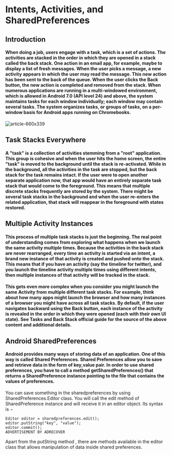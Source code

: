 # Intents, Activities, and SharedPreferences

## Introduction
#### When doing a job, users engage with a task, which is a set of actions. The activities are stacked in the order in which they are opened in a stack called the back stack. One action in an email app, for example, maybe to display a list of fresh messages. When the user picks a message, a new activity appears in which the user may read the message. This new action has been sent to the back of the queue. When the user clicks the Back button, the new action is completed and removed from the stack. When numerous applications are running in a multi-windowed environment, which is allowed in Android 7.0 (API level 24) and above, the system maintains tasks for each window individually; each window may contain several tasks. The system organizes tasks, or groups of tasks, on a per-window basis for Android apps running on Chromebooks.

![article-660x339](https://user-images.githubusercontent.com/97638932/165188373-a36692ac-afff-4398-9120-bcc5a5c9cc8b.png)

## Task Stacks Everywhere
#### A "task" is a collection of activities stemming from a "root" application. This group is cohesive and when the user hits the home screen, the entire "task" is moved to the background until the stack is re-activated. While in the background, all the activities in the task are stopped, but the back stack for the task remains intact. If the user were to open another separate application now, that app would have an entirely separate task stack that would come to the foreground. This means that multiple discrete stacks frequently are stored by the system. There might be several task stacks in the background and when the user re-enters the related application, that stack will reappear in the foreground with states restored.

## Multiple Activity Instances
#### This process of multiple task stacks is just the beginning. The real point of understanding comes from exploring what happens when we launch the same activity multiple times. Because the activities in the back stack are never rearranged, every time an activity is started via an intent, a brand new instance of that activity is created and pushed onto the stack. This means that if you have an activity (say the timeline for twitter), and you launch the timeline activity multiple times using different intents, then multiple instances of that activity will be tracked in the stack.

#### This gets even more complex when you consider you might launch the same Activity from multiple different task stacks. For example, think about how many apps might launch the browser and how many instances of a browser you might have across all task stacks. By default, if the user navigates backward using the Back button, each instance of the activity is revealed in the order in which they were opened (each with their own UI state). See Tasks and Back Stack official guide for the source of the above content and additional details.





## Android SharedPreferences
#### Android provides many ways of storing data of an application. One of this way is called Shared Preferences. Shared Preferences allow you to save and retrieve data in the form of key,value pair. In order to use shared preferences, you have to call a method getSharedPreferences() that returns a SharedPreference instance pointing to the file that contains the values of preferences.

You can save something in the sharedpreferences by using SharedPreferences.Editor class. You will call the edit method of SharedPreference instance and will receive it in an editor object. Its syntax is −
```
Editor editor = sharedpreferences.edit();
editor.putString("key", "value");
editor.commit();
ADVERTISEMENT BY ADRECOVER
```
Apart from the putString method , there are methods available in the editor class that allows manipulation of data inside shared preferences. 





